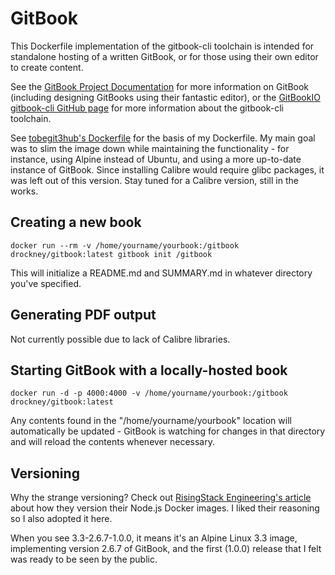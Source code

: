 # GitBook

This Dockerfile implementation of the gitbook-cli toolchain is intended for 
standalone hosting of a written GitBook, or for those using their
own editor to create content. 

See the [GitBook Project Documentation](https://help.gitbook.com/) for more 
information on GitBook (including designing GitBooks using their fantastic editor), 
or the [GitBookIO gitbook-cli GitHub page](https://github.com/gitbookio/gitbook-cli) 
for more information about the gitbook-cli toolchain.

See [tobegit3hub's Dockerfile](https://github.com/tobegit3hub/gitbook-server) 
for the basis of my Dockerfile.  My main goal was to slim the image down
while maintaining the functionality - for instance, using Alpine instead of Ubuntu, 
and using a more up-to-date instance of GitBook.  Since installing Calibre would
require glibc packages, it was left out of this version.  Stay tuned for a Calibre
version, still in the works.


## Creating a new book

```
docker run --rm -v /home/yourname/yourbook:/gitbook drockney/gitbook:latest gitbook init /gitbook
```

This will initialize a README.md and SUMMARY.md in whatever directory you've specified.

## Generating PDF output

Not currently possible due to lack of Calibre libraries.

## Starting GitBook with a locally-hosted book

```
docker run -d -p 4000:4000 -v /home/yourname/yourbook:/gitbook drockney/gitbook:latest
```

Any contents found in the "/home/yourname/yourbook" location will automatically 
be updated - GitBook is watching for changes in that directory and will
reload the contents whenever necessary.


## Versioning
Why the strange versioning?  Check out 
[RisingStack Engineering's article](https://blog.risingstack.com/minimal-docker-containers-for-node-js/) 
about how they version their Node.js Docker images.  I liked their reasoning so 
I also adopted it here.

When you see 3.3-2.6.7-1.0.0, it means it's an Alpine Linux 3.3 image, 
implementing version 2.6.7 of GitBook, and the first (1.0.0) release that I felt
was ready to be seen by the public.